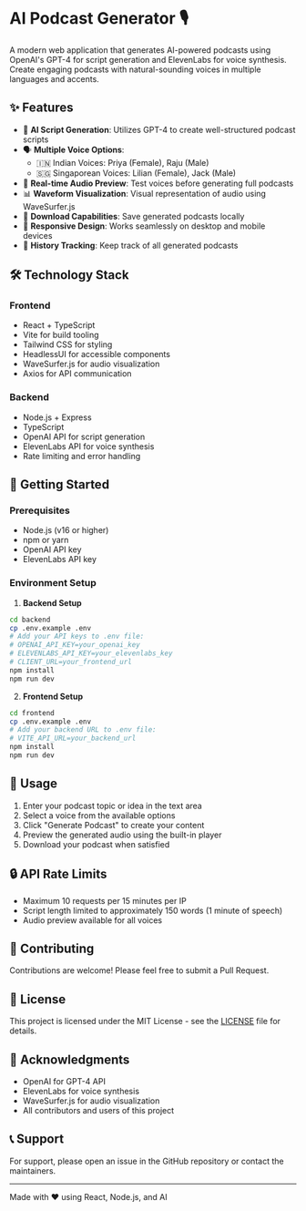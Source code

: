 # AI Podcast Generator 🎙️

A modern web application that generates AI-powered podcasts using OpenAI's GPT-4 for script generation and ElevenLabs for voice synthesis. Create engaging podcasts with natural-sounding voices in multiple languages and accents.

## ✨ Features

- 🤖 **AI Script Generation**: Utilizes GPT-4 to create well-structured podcast scripts
- 🗣️ **Multiple Voice Options**:
  - 🇮🇳 Indian Voices: Priya (Female), Raju (Male)
  - 🇸🇬 Singaporean Voices: Lilian (Female), Jack (Male)
- 🎵 **Real-time Audio Preview**: Test voices before generating full podcasts
- 📊 **Waveform Visualization**: Visual representation of audio using WaveSurfer.js
- 💾 **Download Capabilities**: Save generated podcasts locally
- 📱 **Responsive Design**: Works seamlessly on desktop and mobile devices
- 🔄 **History Tracking**: Keep track of all generated podcasts

## 🛠️ Technology Stack

### Frontend
- React + TypeScript
- Vite for build tooling
- Tailwind CSS for styling
- HeadlessUI for accessible components
- WaveSurfer.js for audio visualization
- Axios for API communication

### Backend
- Node.js + Express
- TypeScript
- OpenAI API for script generation
- ElevenLabs API for voice synthesis
- Rate limiting and error handling

## 🚀 Getting Started

### Prerequisites
- Node.js (v16 or higher)
- npm or yarn
- OpenAI API key
- ElevenLabs API key

### Environment Setup

1. **Backend Setup**
```bash
cd backend
cp .env.example .env
# Add your API keys to .env file:
# OPENAI_API_KEY=your_openai_key
# ELEVENLABS_API_KEY=your_elevenlabs_key
# CLIENT_URL=your_frontend_url
npm install
npm run dev
```

2. **Frontend Setup**
```bash
cd frontend
cp .env.example .env
# Add your backend URL to .env file:
# VITE_API_URL=your_backend_url
npm install
npm run dev
```

## 🌟 Usage

1. Enter your podcast topic or idea in the text area
2. Select a voice from the available options
3. Click "Generate Podcast" to create your content
4. Preview the generated audio using the built-in player
5. Download your podcast when satisfied

## 🔒 API Rate Limits

- Maximum 10 requests per 15 minutes per IP
- Script length limited to approximately 150 words (1 minute of speech)
- Audio preview available for all voices

## 🤝 Contributing

Contributions are welcome! Please feel free to submit a Pull Request.

## 📝 License

This project is licensed under the MIT License - see the [LICENSE](LICENSE) file for details.

## 🙏 Acknowledgments

- OpenAI for GPT-4 API
- ElevenLabs for voice synthesis
- WaveSurfer.js for audio visualization
- All contributors and users of this project

## 📞 Support

For support, please open an issue in the GitHub repository or contact the maintainers.

---
Made with ❤️ using React, Node.js, and AI 